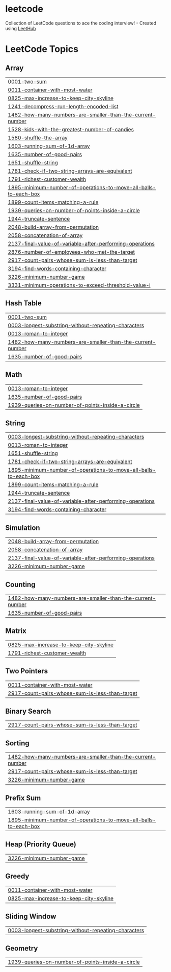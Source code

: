 # leetcode
Collection of LeetCode questions to ace the coding interview! - Created using [LeetHub](https://github.com/QasimWani/LeetHub)

<!---LeetCode Topics Start-->
# LeetCode Topics
## Array
|  |
| ------- |
| [0001-two-sum](https://github.com/arnavdeepaware/leetcode/tree/master/0001-two-sum) |
| [0011-container-with-most-water](https://github.com/arnavdeepaware/leetcode/tree/master/0011-container-with-most-water) |
| [0825-max-increase-to-keep-city-skyline](https://github.com/arnavdeepaware/leetcode/tree/master/0825-max-increase-to-keep-city-skyline) |
| [1241-decompress-run-length-encoded-list](https://github.com/arnavdeepaware/leetcode/tree/master/1241-decompress-run-length-encoded-list) |
| [1482-how-many-numbers-are-smaller-than-the-current-number](https://github.com/arnavdeepaware/leetcode/tree/master/1482-how-many-numbers-are-smaller-than-the-current-number) |
| [1528-kids-with-the-greatest-number-of-candies](https://github.com/arnavdeepaware/leetcode/tree/master/1528-kids-with-the-greatest-number-of-candies) |
| [1580-shuffle-the-array](https://github.com/arnavdeepaware/leetcode/tree/master/1580-shuffle-the-array) |
| [1603-running-sum-of-1d-array](https://github.com/arnavdeepaware/leetcode/tree/master/1603-running-sum-of-1d-array) |
| [1635-number-of-good-pairs](https://github.com/arnavdeepaware/leetcode/tree/master/1635-number-of-good-pairs) |
| [1651-shuffle-string](https://github.com/arnavdeepaware/leetcode/tree/master/1651-shuffle-string) |
| [1781-check-if-two-string-arrays-are-equivalent](https://github.com/arnavdeepaware/leetcode/tree/master/1781-check-if-two-string-arrays-are-equivalent) |
| [1791-richest-customer-wealth](https://github.com/arnavdeepaware/leetcode/tree/master/1791-richest-customer-wealth) |
| [1895-minimum-number-of-operations-to-move-all-balls-to-each-box](https://github.com/arnavdeepaware/leetcode/tree/master/1895-minimum-number-of-operations-to-move-all-balls-to-each-box) |
| [1899-count-items-matching-a-rule](https://github.com/arnavdeepaware/leetcode/tree/master/1899-count-items-matching-a-rule) |
| [1939-queries-on-number-of-points-inside-a-circle](https://github.com/arnavdeepaware/leetcode/tree/master/1939-queries-on-number-of-points-inside-a-circle) |
| [1944-truncate-sentence](https://github.com/arnavdeepaware/leetcode/tree/master/1944-truncate-sentence) |
| [2048-build-array-from-permutation](https://github.com/arnavdeepaware/leetcode/tree/master/2048-build-array-from-permutation) |
| [2058-concatenation-of-array](https://github.com/arnavdeepaware/leetcode/tree/master/2058-concatenation-of-array) |
| [2137-final-value-of-variable-after-performing-operations](https://github.com/arnavdeepaware/leetcode/tree/master/2137-final-value-of-variable-after-performing-operations) |
| [2876-number-of-employees-who-met-the-target](https://github.com/arnavdeepaware/leetcode/tree/master/2876-number-of-employees-who-met-the-target) |
| [2917-count-pairs-whose-sum-is-less-than-target](https://github.com/arnavdeepaware/leetcode/tree/master/2917-count-pairs-whose-sum-is-less-than-target) |
| [3194-find-words-containing-character](https://github.com/arnavdeepaware/leetcode/tree/master/3194-find-words-containing-character) |
| [3226-minimum-number-game](https://github.com/arnavdeepaware/leetcode/tree/master/3226-minimum-number-game) |
| [3331-minimum-operations-to-exceed-threshold-value-i](https://github.com/arnavdeepaware/leetcode/tree/master/3331-minimum-operations-to-exceed-threshold-value-i) |
## Hash Table
|  |
| ------- |
| [0001-two-sum](https://github.com/arnavdeepaware/leetcode/tree/master/0001-two-sum) |
| [0003-longest-substring-without-repeating-characters](https://github.com/arnavdeepaware/leetcode/tree/master/0003-longest-substring-without-repeating-characters) |
| [0013-roman-to-integer](https://github.com/arnavdeepaware/leetcode/tree/master/0013-roman-to-integer) |
| [1482-how-many-numbers-are-smaller-than-the-current-number](https://github.com/arnavdeepaware/leetcode/tree/master/1482-how-many-numbers-are-smaller-than-the-current-number) |
| [1635-number-of-good-pairs](https://github.com/arnavdeepaware/leetcode/tree/master/1635-number-of-good-pairs) |
## Math
|  |
| ------- |
| [0013-roman-to-integer](https://github.com/arnavdeepaware/leetcode/tree/master/0013-roman-to-integer) |
| [1635-number-of-good-pairs](https://github.com/arnavdeepaware/leetcode/tree/master/1635-number-of-good-pairs) |
| [1939-queries-on-number-of-points-inside-a-circle](https://github.com/arnavdeepaware/leetcode/tree/master/1939-queries-on-number-of-points-inside-a-circle) |
## String
|  |
| ------- |
| [0003-longest-substring-without-repeating-characters](https://github.com/arnavdeepaware/leetcode/tree/master/0003-longest-substring-without-repeating-characters) |
| [0013-roman-to-integer](https://github.com/arnavdeepaware/leetcode/tree/master/0013-roman-to-integer) |
| [1651-shuffle-string](https://github.com/arnavdeepaware/leetcode/tree/master/1651-shuffle-string) |
| [1781-check-if-two-string-arrays-are-equivalent](https://github.com/arnavdeepaware/leetcode/tree/master/1781-check-if-two-string-arrays-are-equivalent) |
| [1895-minimum-number-of-operations-to-move-all-balls-to-each-box](https://github.com/arnavdeepaware/leetcode/tree/master/1895-minimum-number-of-operations-to-move-all-balls-to-each-box) |
| [1899-count-items-matching-a-rule](https://github.com/arnavdeepaware/leetcode/tree/master/1899-count-items-matching-a-rule) |
| [1944-truncate-sentence](https://github.com/arnavdeepaware/leetcode/tree/master/1944-truncate-sentence) |
| [2137-final-value-of-variable-after-performing-operations](https://github.com/arnavdeepaware/leetcode/tree/master/2137-final-value-of-variable-after-performing-operations) |
| [3194-find-words-containing-character](https://github.com/arnavdeepaware/leetcode/tree/master/3194-find-words-containing-character) |
## Simulation
|  |
| ------- |
| [2048-build-array-from-permutation](https://github.com/arnavdeepaware/leetcode/tree/master/2048-build-array-from-permutation) |
| [2058-concatenation-of-array](https://github.com/arnavdeepaware/leetcode/tree/master/2058-concatenation-of-array) |
| [2137-final-value-of-variable-after-performing-operations](https://github.com/arnavdeepaware/leetcode/tree/master/2137-final-value-of-variable-after-performing-operations) |
| [3226-minimum-number-game](https://github.com/arnavdeepaware/leetcode/tree/master/3226-minimum-number-game) |
## Counting
|  |
| ------- |
| [1482-how-many-numbers-are-smaller-than-the-current-number](https://github.com/arnavdeepaware/leetcode/tree/master/1482-how-many-numbers-are-smaller-than-the-current-number) |
| [1635-number-of-good-pairs](https://github.com/arnavdeepaware/leetcode/tree/master/1635-number-of-good-pairs) |
## Matrix
|  |
| ------- |
| [0825-max-increase-to-keep-city-skyline](https://github.com/arnavdeepaware/leetcode/tree/master/0825-max-increase-to-keep-city-skyline) |
| [1791-richest-customer-wealth](https://github.com/arnavdeepaware/leetcode/tree/master/1791-richest-customer-wealth) |
## Two Pointers
|  |
| ------- |
| [0011-container-with-most-water](https://github.com/arnavdeepaware/leetcode/tree/master/0011-container-with-most-water) |
| [2917-count-pairs-whose-sum-is-less-than-target](https://github.com/arnavdeepaware/leetcode/tree/master/2917-count-pairs-whose-sum-is-less-than-target) |
## Binary Search
|  |
| ------- |
| [2917-count-pairs-whose-sum-is-less-than-target](https://github.com/arnavdeepaware/leetcode/tree/master/2917-count-pairs-whose-sum-is-less-than-target) |
## Sorting
|  |
| ------- |
| [1482-how-many-numbers-are-smaller-than-the-current-number](https://github.com/arnavdeepaware/leetcode/tree/master/1482-how-many-numbers-are-smaller-than-the-current-number) |
| [2917-count-pairs-whose-sum-is-less-than-target](https://github.com/arnavdeepaware/leetcode/tree/master/2917-count-pairs-whose-sum-is-less-than-target) |
| [3226-minimum-number-game](https://github.com/arnavdeepaware/leetcode/tree/master/3226-minimum-number-game) |
## Prefix Sum
|  |
| ------- |
| [1603-running-sum-of-1d-array](https://github.com/arnavdeepaware/leetcode/tree/master/1603-running-sum-of-1d-array) |
| [1895-minimum-number-of-operations-to-move-all-balls-to-each-box](https://github.com/arnavdeepaware/leetcode/tree/master/1895-minimum-number-of-operations-to-move-all-balls-to-each-box) |
## Heap (Priority Queue)
|  |
| ------- |
| [3226-minimum-number-game](https://github.com/arnavdeepaware/leetcode/tree/master/3226-minimum-number-game) |
## Greedy
|  |
| ------- |
| [0011-container-with-most-water](https://github.com/arnavdeepaware/leetcode/tree/master/0011-container-with-most-water) |
| [0825-max-increase-to-keep-city-skyline](https://github.com/arnavdeepaware/leetcode/tree/master/0825-max-increase-to-keep-city-skyline) |
## Sliding Window
|  |
| ------- |
| [0003-longest-substring-without-repeating-characters](https://github.com/arnavdeepaware/leetcode/tree/master/0003-longest-substring-without-repeating-characters) |
## Geometry
|  |
| ------- |
| [1939-queries-on-number-of-points-inside-a-circle](https://github.com/arnavdeepaware/leetcode/tree/master/1939-queries-on-number-of-points-inside-a-circle) |
<!---LeetCode Topics End-->